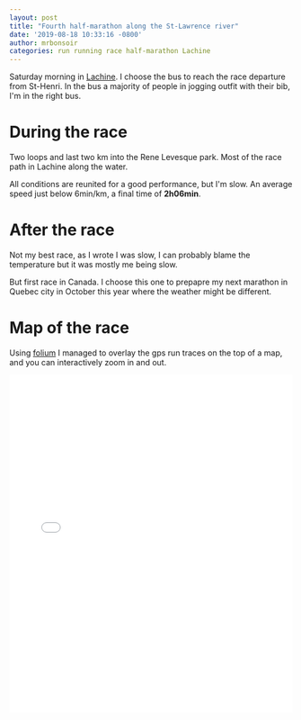 ```yaml
---
layout: post
title: "Fourth half-marathon along the St-Lawrence river"
date: '2019-08-18 10:33:16 -0800'
author: mrbonsoir
categories: run running race half-marathon Lachine
---
```


Saturday morning in [Lachine][lachine-mtl-link]. I choose the bus to reach the race departure from St-Henri. In the bus a majority of people in jogging outfit with their bib, I'm in the right bus.

# During the race

Two loops and last two km into the Rene Levesque park. Most of the race path in Lachine along the water.

All conditions are reunited for a good performance, but I'm slow. An average speed just below 6min/km, a final time of **2h06min**.

# After the race

Not my best race, as I wrote I was slow, I can probably blame the temperature but it was mostly me being slow. 

But first race in Canada. I choose this one to prepapre my next marathon in Quebec city in October this year where the weather might be different.

# Map of the race

Using [folium][folium-link] I managed to overlay the gps run traces on the top of a map, and you can interactively zoom in and out.

<iframe src='/data/mapLachine.html' height="600px" width="100%" style="border:none;"></iframe>

[folium-link]:[https://python-visualization.github.io/folium/latest/]
[lachine-mtl-link]: https://demimarathonlachine.com/en/home/